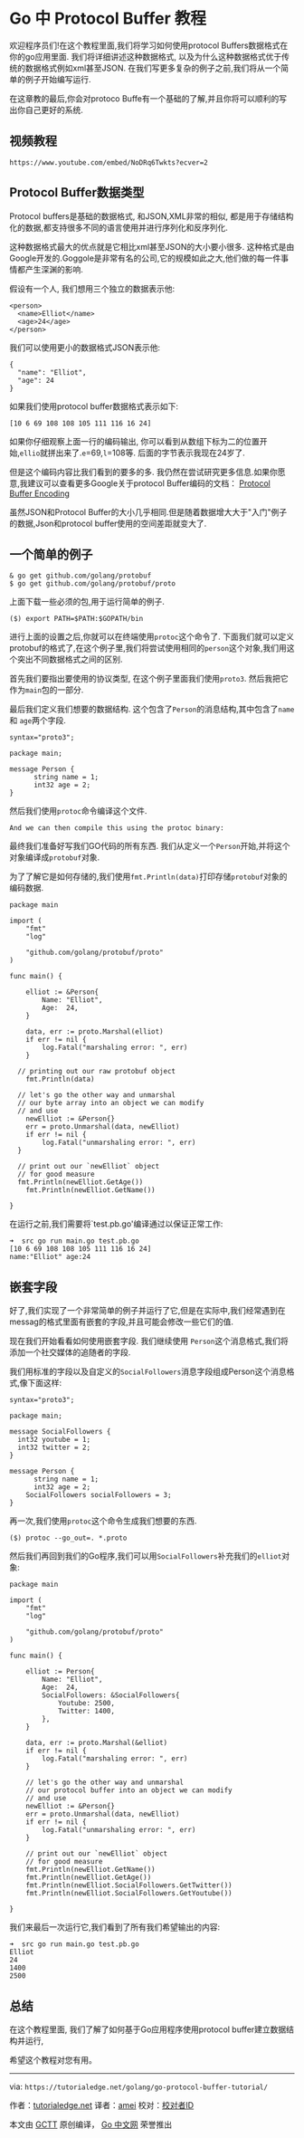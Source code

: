 # Go 中 Protocol Buffer 教程

欢迎程序员们!在这个教程里面,我们将学习如何使用protocol Buffers数据格式在你的go应用里面. 我们将详细讲述这种数据格式,
以及为什么这种数据格式优于传统的数据格式例如xml甚至JSON. 在我们写更多复杂的例子之前,我们将从一个简单的例子开始编写运行.

在这章教的最后,你会对protoco Buffe有一个基础的了解,并且你将可以顺利的写出你自己更好的系统.

## 视频教程

```
https://www.youtube.com/embed/NoDRq6Twkts?ecver=2
```

## Protocol Buffer数据类型

Protocol buffers是基础的数据格式, 和JSON,XML非常的相似, 都是用于存储结构化的数据,都支持很多不同的语言使用并进行序列化和反序列化.

这种数据格式最大的优点就是它相比xml甚至JSON的大小要小很多. 这种格式是由Google开发的.Goggole是非常有名的公司,它的规模如此之大,他们做的每一件事情都产生深渊的影响.

假设有一个人, 我们想用三个独立的数据表示他:

```
<person>
  <name>Elliot</name>
  <age>24</age>
</person>
```

我们可以使用更小的数据格式JSON表示他:

```
{
  "name": "Elliot",
  "age": 24
}
```

如果我们使用protocol buffer数据格式表示如下:

```
[10 6 69 108 108 105 111 116 16 24]
```

如果你仔细观察上面一行的编码输出, 你可以看到从数组下标为二的位置开始,`ellio`就拼出来了.`e`=69,`l`=108等. 后面的字节表示我现在24岁了.

但是这个编码内容比我们看到的要多的多. 我仍然在尝试研究更多信息.如果你愿意,我建议可以查看更多Google关于protocol Buffer编码的文档：
[Protocol Buffer Encoding](https://developers.google.com/protocol-buffers/docs/encoding)

虽然JSON和Protocol Buffer的大小几乎相同.但是随着数据增大大于"入门"例子的数据,Json和protocol buffer使用的空间差距就变大了.

## 一个简单的例子

```
& go get github.com/golang/protobuf
$ go get github.com/golang/protobuf/proto
```

上面下载一些必须的包,用于运行简单的例子.

```
($) export PATH=$PATH:$GOPATH/bin
```

进行上面的设置之后,你就可以在终端使用`protoc`这个命令了. 下面我们就可以定义protobuf的格式了,在这个例子里,我们将尝试使用相同的`person`这个对象,我们用这个突出不同数据格式之间的区别.

首先我们要指出要使用的协议类型, 在这个例子里面我们使用`proto3`. 然后我把它作为`main`包的一部分.

最后我们定义我们想要的数据结构. 这个包含了`Person`的消息结构,其中包含了`name` 和 `age`两个字段.

```
syntax="proto3";

package main;

message Person {
      string name = 1;
      int32 age = 2;
}
```

然后我们使用`protoc`命令编译这个文件.

```
And we can then compile this using the protoc binary:
```

最终我们准备好写我们GO代码的所有东西. 我们从定义一个`Person`开始,并将这个对象编译成`protobuf`对象.

为了了解它是如何存储的,我们使用`fmt.Println(data)`打印存储`protobuf`对象的编码数据.

```
package main

import (
    "fmt"
    "log"

    "github.com/golang/protobuf/proto"
)

func main() {

    elliot := &Person{
        Name: "Elliot",
        Age:  24,
    }

    data, err := proto.Marshal(elliot)
    if err != nil {
        log.Fatal("marshaling error: ", err)
    }

  // printing out our raw protobuf object
    fmt.Println(data)

  // let's go the other way and unmarshal
  // our byte array into an object we can modify
  // and use
    newElliot := &Person{}
    err = proto.Unmarshal(data, newElliot)
    if err != nil {
        log.Fatal("unmarshaling error: ", err)
  }

  // print out our `newElliot` object
  // for good measure
  fmt.Println(newElliot.GetAge())
    fmt.Println(newElliot.GetName())

}
```

在运行之前,我们需要将`test.pb.go'编译通过以保证正常工作:

```
➜  src go run main.go test.pb.go
[10 6 69 108 108 105 111 116 16 24]
name:"Elliot" age:24
```

## 嵌套字段

好了,我们实现了一个非常简单的例子并运行了它,但是在实际中,我们经常遇到在messag的格式里面有嵌套的字段,并且可能会修改一些它们的值.

现在我们开始看看如何使用嵌套字段. 我们继续使用 `Person`这个消息格式,我们将添加一个社交媒体的追随者的字段.

我们用标准的字段以及自定义的`SocialFollowers`消息字段组成Person这个消息格式,像下面这样:

```
syntax="proto3";

package main;

message SocialFollowers {
  int32 youtube = 1;
  int32 twitter = 2;
}

message Person {
      string name = 1;
      int32 age = 2;
    SocialFollowers socialFollowers = 3;
}
```

再一次,我们使用`protoc`这个命令生成我们想要的东西.

```
($) protoc --go_out=. *.proto
```

然后我们再回到我们的Go程序,我们可以用`SocialFollowers`补充我们的`elliot`对象:

```
package main

import (
    "fmt"
    "log"

    "github.com/golang/protobuf/proto"
)

func main() {

    elliot := Person{
        Name: "Elliot",
        Age:  24,
        SocialFollowers: &SocialFollowers{
            Youtube: 2500,
            Twitter: 1400,
        },
    }

    data, err := proto.Marshal(&elliot)
    if err != nil {
        log.Fatal("marshaling error: ", err)
    }

    // let's go the other way and unmarshal
    // our protocol buffer into an object we can modify
    // and use
    newElliot := &Person{}
    err = proto.Unmarshal(data, newElliot)
    if err != nil {
        log.Fatal("unmarshaling error: ", err)
    }

    // print out our `newElliot` object
    // for good measure
    fmt.Println(newElliot.GetName())
    fmt.Println(newElliot.GetAge())
    fmt.Println(newElliot.SocialFollowers.GetTwitter())
    fmt.Println(newElliot.SocialFollowers.GetYoutube())

}
```

我们来最后一次运行它,我们看到了所有我们希望输出的内容:

```
➜  src go run main.go test.pb.go
Elliot
24
1400
2500
```

## 总结

在这个教程里面, 我们了解了如何基于Go应用程序使用protocol buffer建立数据结构并运行,

希望这个教程对您有用。

---

via: `https://tutorialedge.net/golang/go-protocol-buffer-tutorial/`

作者：[tutorialedge.net](https://tutorialedge.net/golang)
译者：[amei](https://github.com/amei)
校对：[校对者ID](https://github.com/校对者ID)

本文由 [GCTT](https://github.com/studygolang/GCTT) 原创编译，
[Go 中文网](https://studygolang.com/) 荣誉推出



